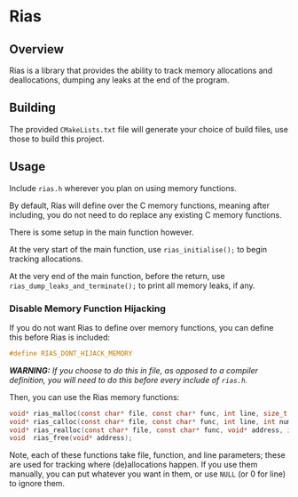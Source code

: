 # Rias

## Overview

Rias is a library that provides the ability to track memory allocations and deallocations, dumping any leaks at the end of the program.

## Building

The provided `CMakeLists.txt` file will generate your choice of build files, use those to build this project.

## Usage

Include `rias.h` wherever you plan on using memory functions.

By default, Rias will define over the C memory functions, meaning after including, you do not need to do replace any existing C memory functions.

There is some setup in the main function however.

At the very start of the main function, use `rias_initialise();` to begin tracking allocations.

At the very end of the main function, before the return, use `rias_dump_leaks_and_terminate();` to print all memory leaks, if any.

### Disable Memory Function Hijacking

If you do not want Rias to define over memory functions, you can define this before Rias is included:

```c
#define RIAS_DONT_HIJACK_MEMORY
```

***WARNING:*** *If you choose to do this in file, as opposed to a compiler definition, you will need to do this before every include of `rias.h`.*

Then, you can use the Rias memory functions:

```c
void* rias_malloc(const char* file, const char* func, int line, size_t size);
void* rias_calloc(const char* file, const char* func, int line, int num, int size);
void* rias_realloc(const char* file, const char* func, void* address, int newsize);
void  rias_free(void* address);
```

Note, each of these functions take file, function, and line parameters; these are used for tracking where (de)allocations happen. If you use them manually, you can put whatever you want in them, or use `NULL` (or 0 for line) to ignore them.
